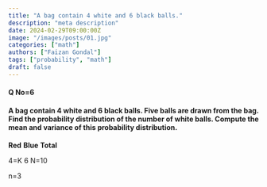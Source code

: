 ```yaml
---
title: "A bag contain 4 white and 6 black balls."
description: "meta description"
date: 2024-02-29T09:00:00Z
image: "/images/posts/01.jpg"
categories: ["math"]
authors: ["Faizan Gondal"]
tags: ["probability", "math"]
draft: false
---
```


#### Q No=6

#### **A bag contain 4 white and 6 black balls.** Five balls are drawn from the bag. Find the probability distribution of the number of white balls. Compute the mean and variance of this probability distribution.

**Red**                                           **Blue**                                    **Total**

4=K                                             6                                          N=10

n=3